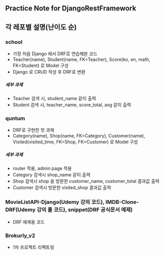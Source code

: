 ## Practice Note for DjangoRestFramework

## 각 레포별 설명(난이도 순)

### school
- 가장 처음 Django 에서 DRF로 연습해본 코드
- Teacher(name), Student(name, FK=Teacher), Score(ko, en, math, FK=Student) 로 Model 구성
- Django 로 CRUD 작성 후 DRF로 변환
##### 세부 과제
- Teacher 검색 시, student_name 같이 출력
- Student 검색 시, teacher_name, score_total, avg 같이 출력

### quntum
- DRF로 구현한 첫 과제
- Category(name), Shop(name, FK=Category), Customer(name), Visited(visited_time, FK=Shop, FK=Customer) 로 Model 구성

##### 세부 과제
- router 적용, admin page 적용
- Category 검색시 shop_name 같이 출력
- Shop 검색시 shop 을 방문한 customer_name, customer_total 결과값 출력
- Customer 검색시 방문한 visited_shop 결과값 출력

### MovieListAPI-Django(Udemy 강의 코드), IMDB-Clone-DRF(Udemy 강의 풀 코드), snippet(DRF 공식문서 예제)
- DRF 예제용 코드

### Brokurly_v2
- 1차 프로젝트 리팩토링
